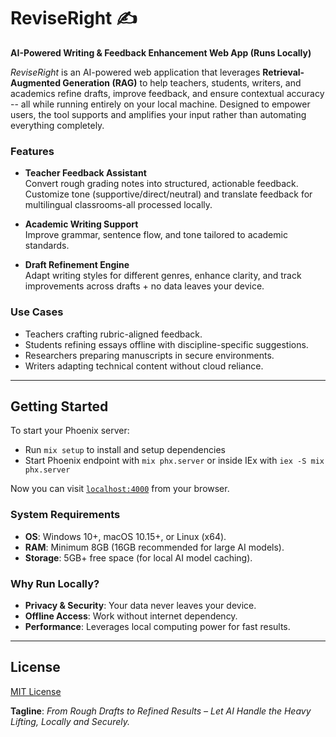 # ReviseRight ✍️  
**AI-Powered Writing & Feedback Enhancement Web App (Runs Locally)**  

_ReviseRight_ is an AI-powered web application that leverages **Retrieval-Augmented Generation (RAG)** to help teachers, students, writers, and academics refine drafts, improve feedback, and ensure contextual accuracy -- all while running entirely on your local machine. Designed to empower users, the tool supports and amplifies your input rather than automating everything completely.

### Features  

- **Teacher Feedback Assistant**  
  Convert rough grading notes into structured, actionable feedback. Customize tone (supportive/direct/neutral) and translate feedback for multilingual classrooms-all processed locally. 

- **Academic Writing Support**  
  Improve grammar, sentence flow, and tone tailored to academic standards. 

- **Draft Refinement Engine**  
  Adapt writing styles for different genres, enhance clarity, and track improvements across drafts + no data leaves your device.

### Use Cases  
- Teachers crafting rubric-aligned feedback.  
- Students refining essays offline with discipline-specific suggestions.  
- Researchers preparing manuscripts in secure environments.  
- Writers adapting technical content without cloud reliance.
  
---

## Getting Started  
To start your Phoenix server:

- Run `mix setup` to install and setup dependencies
- Start Phoenix endpoint with `mix phx.server` or inside IEx with `iex -S mix phx.server`

Now you can visit [`localhost:4000`](http://localhost:4000) from your browser.

### System Requirements  
- **OS**: Windows 10+, macOS 10.15+, or Linux (x64).  
- **RAM**: Minimum 8GB (16GB recommended for large AI models).  
- **Storage**: 5GB+ free space (for local AI model caching).  

### Why Run Locally?  
- **Privacy & Security**: Your data never leaves your device.  
- **Offline Access**: Work without internet dependency.  
- **Performance**: Leverages local computing power for fast results.  

---

## License  
[MIT License](LICENSE)  

**Tagline**: *From Rough Drafts to Refined Results – Let AI Handle the Heavy Lifting, Locally and Securely.*  
